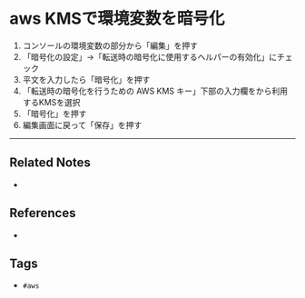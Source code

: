# aws KMSで環境変数を暗号化
1.  コンソールの環境変数の部分から「編集」を押す
2.  「暗号化の設定」→「転送時の暗号化に使用するヘルパーの有効化」にチェック
3.  平文を入力したら「暗号化」を押す
4.  「転送時の暗号化を行うための AWS KMS キー」下部の入力欄をから利用するKMSを選択
5.  「暗号化」を押す
6.  編集画面に戻って「保存」を押す

---
## Related Notes
- 

## References
- 

## Tags
- `#aws` 